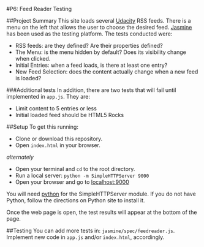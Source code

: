 #P6: Feed Reader Testing

##Project Summary
This site loads several [Udacity](https://www.udacity.com/) RSS feeds. There is a menu on the left that allows the user to choose the desired feed. [Jasmine](http://jasmine.github.io/) has been used as the testing platform. The tests conducted were:

* RSS feeds: are they defined? Are their properties defined?
* The Menu: is the menu hidden by default? Does its visibility change when clicked.
* Initial Entries: when a feed loads, is there at least one entry?
* New Feed Selection: does the content actually change when a new feed is loaded?

###Additional tests
In addition, there are two tests that will fail until implemented in `app.js`. They are:

* Limit content to 5 entries or less
* Initial loaded feed should be HTML5 Rocks

##Setup
To get this running:

* Clone or download this repository.
* Open `index.html` in your browser.

*alternately*

* Open your terminal and `cd` to the root directory.
* Run a local server: `python -m SimpleHTTPServer 9000`
* Open your browser and go to [localhost:9000](http://localhost:9000)

You will need [python](https://www.python.org/) for the SimpleHTTPServer module. If you do not have Python, follow the directions on Python site to install it.

Once the web page is open, the test results will appear at the bottom of the page.

##Testing
You can add more tests in: `jasmine/spec/feedreader.js`. Implement new code in `app.js` and/or `index.html`, accordingly.

